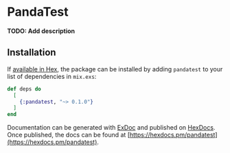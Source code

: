 # PandaTest

**TODO: Add description**

## Installation

If [available in Hex](https://hex.pm/docs/publish), the package can be installed
by adding `pandatest` to your list of dependencies in `mix.exs`:

```elixir
def deps do
  [
    {:pandatest, "~> 0.1.0"}
  ]
end
```

Documentation can be generated with [ExDoc](https://github.com/elixir-lang/ex_doc)
and published on [HexDocs](https://hexdocs.pm). Once published, the docs can
be found at [https://hexdocs.pm/pandatest](https://hexdocs.pm/pandatest).

